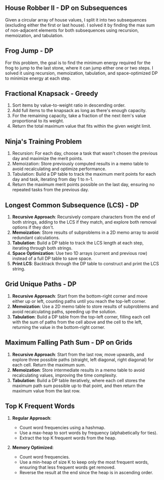 ## House Robber II - DP on Subsequences

Given a circular array of house values, I split it into two subsequences (excluding either the first or last house). I solved it by finding the max sum of non-adjacent elements for both subsequences using recursion, memoization, and tabulation.

## Frog Jump - DP

For this problem, the goal is to find the minimum energy required for the frog to jump to the last stone, where it can jump either one or two steps. I solved it using recursion, memoization, tabulation, and space-optimized DP to minimize energy at each step.

## Fractional Knapsack - Greedy

1. Sort items by value-to-weight ratio in descending order.
2. Add full items to the knapsack as long as there's enough capacity.
3. For the remaining capacity, take a fraction of the next item's value proportional to its weight.
4. Return the total maximum value that fits within the given weight limit.

## Ninja's Training Problem

1. Recursion: For each day, choose a task that wasn't chosen the previous day and maximize the merit points.
2. Memoization: Store previously computed results in a memo table to avoid recalculating and optimize performance.
3. Tabulation: Build a DP table to track the maximum merit points for each day and task, iterating from day 1 to n-1.
4. Return the maximum merit points possible on the last day, ensuring no repeated tasks from the previous day.

## Longest Common Subsequence (LCS) - DP

1. **Recursive Approach**: Recursively compare characters from the end of both strings, adding to the LCS if they match, and explore both removal options if they don't.
2. **Memoization**: Store results of subproblems in a 2D memo array to avoid redundant calculations.
3. **Tabulation**: Build a DP table to track the LCS length at each step, iterating through both strings.
4. **Space Optimization**: Use two 1D arrays (current and previous row) instead of a full DP table to save space.
5. **Print LCS**: Backtrack through the DP table to construct and print the LCS string.

## Grid Unique Paths - DP

1. **Recursive Approach**: Start from the bottom-right corner and move either up or left, counting paths until you reach the top-left corner.
2. **Memoization**: Use a 2D memo table to store results of subproblems and avoid recalculating paths, speeding up the solution.
3. **Tabulation**: Build a DP table from the top-left corner, filling each cell with the sum of paths from the cell above and the cell to the left, returning the value in the bottom-right corner.

## Maximum Falling Path Sum - DP on Grids

1. **Recursive Approach**: Start from the last row, move upwards, and explore three possible paths (straight, left diagonal, right diagonal) for each cell. Return the maximum sum.
2. **Memoization**: Store intermediate results in a memo table to avoid recalculating values, improving the time complexity.
3. **Tabulation**: Build a DP table iteratively, where each cell stores the maximum path sum possible up to that point, and then return the maximum value from the last row.

## Top K Frequent Words

1. **Regular Approach**:
    - Count word frequencies using a hashmap.
    - Use a max-heap to sort words by frequency (alphabetically for ties).
    - Extract the top K frequent words from the heap.

2. **Memory Optimized**:
    - Count word frequencies.
    - Use a min-heap of size K to keep only the most frequent words, ensuring that less frequent words get removed.
    - Reverse the result at the end since the heap is in ascending order.